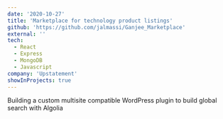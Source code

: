 ```yaml
---
date: '2020-10-27'
title: 'Marketplace for technology product listings'
github: 'https://github.com/jalmassi/Ganjee_Marketplace'
external: ''
tech:
  - React
  - Express
  - MongoDB
  - Javascript
company: 'Upstatement'
showInProjects: true
---
```


Building a custom multisite compatible WordPress plugin to build global search with Algolia
